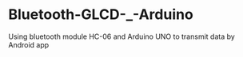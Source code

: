 # Bluetooth-GLCD-_-Arduino
Using bluetooth module HC-06 and Arduino UNO to transmit data by Android app
